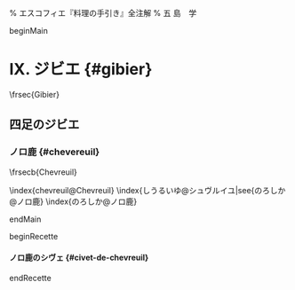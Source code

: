 % エスコフィエ『料理の手引き』全注解
% 五 島　学


beginMain

# IX. ジビエ {#gibier}

\frsec{Gibier}

## 四足のジビエ

















### ノロ鹿 {#chevereuil}

\frsecb{Chevreuil}

\index{chevreuil@Chevreuil}
\index{しうるいゆ@シュヴルイユ|see{のろしか@ノロ鹿}
\index{のろしか@ノロ鹿}

endMain

beginRecette

#### ノロ鹿のシヴェ {#civet-de-chevreuil}









endRecette

[](ここでファイルを分けちゃってください。次コトレットとノワゼットでまた概説が入りますので)
